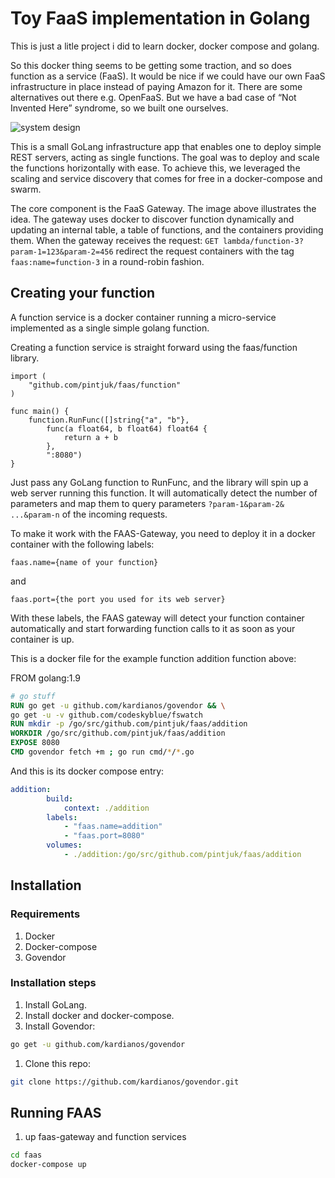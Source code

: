 # Toy FaaS implementation in Golang
This is just a litle project i did to learn docker, docker compose and golang.

So this docker thing seems to be getting some traction, and so does function as a service (FaaS). It would be nice if we could have our own FaaS infrastructure in place instead of paying Amazon for it. There are some alternatives out there e.g. OpenFaaS. But we have a bad case of “Not Invented Here” syndrome, so we built one ourselves.

![system design](https://pintjuk.github.io/img/2019-06/faas/scetch.png)

This is a small GoLang infrastructure app that enables one to deploy simple REST servers, acting as single functions. The goal was to deploy and scale the functions horizontally with ease. To achieve this, we leveraged the scaling and service discovery that comes for free in a docker-compose and swarm.

The core component is the FaaS Gateway. The image above illustrates the idea. The gateway uses docker to discover function dynamically and updating an internal table, a table of functions, and the containers providing them.  When the gateway receives the request: `GET lambda/function-3?param-1=123&param-2=456` redirect the request containers with the tag `faas:name=function-3` in a round-robin fashion.

## Creating your function

A function service is a docker container running a micro-service implemented as a single simple golang function.

Creating a function service is straight forward using the faas/function library.

``` golang
import (
    "github.com/pintjuk/faas/function"
)

func main() {
    function.RunFunc([]string{"a", "b"},
        func(a float64, b float64) float64 {
            return a + b
        },
        ":8080")
}
```

Just pass any GoLang function to RunFunc, and the library will spin up a web server running this function. It will automatically detect the number of parameters and map them to query parameters `?param-1&param-2& ...&param-n` of the incoming requests.

To make it work with the FAAS-Gateway, you need to deploy it in a docker container with the following labels:

``` 
faas.name={name of your function}
```

and

``` 
faas.port={the port you used for its web server}
```

With these labels, the FAAS gateway will detect your function container automatically and start forwarding function calls to it as soon as your container is up.

This is a docker file for the example function addition function above:

FROM golang:1.9

```Dockerfile
# go stuff
RUN go get -u github.com/kardianos/govendor && \
go get -u -v github.com/codeskyblue/fswatch
RUN mkdir -p /go/src/github.com/pintjuk/faas/addition
WORKDIR /go/src/github.com/pintjuk/faas/addition
EXPOSE 8080
CMD govendor fetch +m ; go run cmd/*/*.go
```

And this is its docker compose entry:

```yaml
addition:
        build:
            context: ./addition
        labels:
            - "faas.name=addition"
            - "faas.port=8080"
        volumes:
            - ./addition:/go/src/github.com/pintjuk/faas/addition
```

## Installation

### Requirements

1. Docker
2. Docker-compose
3. Govendor

### Installation steps

1. Install GoLang.
2. Install docker and docker-compose.
3. Install Govendor:
``` bash
go get -u github.com/kardianos/govendor
```
1. Clone this repo:

``` bash
git clone https://github.com/kardianos/govendor.git
```

## Running FAAS

1. up faas-gateway and function services

``` bash
cd faas
docker-compose up
```
